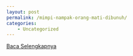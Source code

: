 ```yaml
---
layout: post
permalink: /mimpi-nampak-orang-mati-dibunuh/
categories:
    - Uncategorized
---
```


[Baca Selengkapnya](/06)